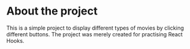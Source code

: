 # About the project

This is a simple project to display different types of movies by clicking different buttons.
The project was merely created for practising React Hooks.

